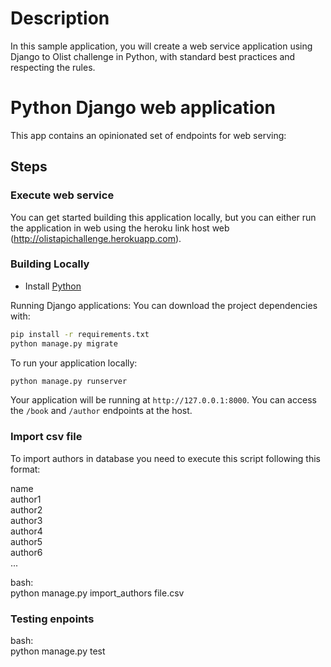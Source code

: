 # Description

In this sample application, you will create a web service application using Django to Olist challenge in Python, with standard best practices and respecting the rules.

# Python Django web application

This app contains an opinionated set of endpoints for web serving:

## Steps

### Execute web service
You can get started building this application locally, but you can either run the application in web using the heroku link host web (http://olistapichallenge.herokuapp.com).

### Building Locally

* Install [Python](https://www.python.org/downloads/)

Running Django applications: You can download the project dependencies with:

```bash
pip install -r requirements.txt
python manage.py migrate
```

To run your application locally:

```bash
python manage.py runserver
```

Your application will be running at `http://127.0.0.1:8000`.  You can access the `/book` and `/author` endpoints at the host.

### Import csv file

To import authors in database you need to execute this script following this format:

name<br>
author1<br>
author2<br>
author3<br>
author4<br>
author5<br>
author6<br>
...

bash:<br>
python manage.py import_authors file.csv



### Testing enpoints

bash:<br>
python manage.py test
